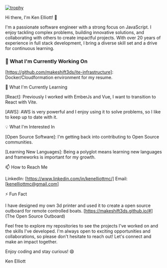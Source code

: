 [![trophy](https://github-profile-trophy.vercel.app/?username=makeshift3ds)](https://github.com/makeshift3ds/github-profile-trophy)

Hi there, I'm Ken Elliott! 👋

I'm a passionate software engineer with a strong focus on JavaScript. I enjoy tackling complex problems, building innovative solutions, and collaborating with others to create impactful projects. With over 20 years of experience in full stack development, I bring a diverse skill set and a drive for continuous learning.


### 🔭 What I'm Currently Working On
[https://github.com/makeshift3ds/ite-infrastructure]: Docker/Cloudformation environment for my resume.


🌱 What I'm Currently Learning

[React]: Previously I worked with EmberJs and Vue, I want to transition to React with Vite.

[AWS]: AWS is very powerful and I enjoy using it to solve problems, so I like to keep up to date with it.


💡 What I'm Interested In

[Open Source Software]: I'm getting back into contributing to Open Source communities.

[Learning New Languages]: Being a polyglot means learning new languages and frameworks is important for my growth.


📫 How to Reach Me

LinkedIn: [https://www.linkedin.com/in/kenelliottmc/]
Email: [kenelliottmc@gmail.com]


⚡ Fun Fact

I have designed my own 3d printer and used it to create a open source outboard for remote controlled boats. [https://makeshift3ds.github.io/#] (The Open Source Outboard)

Feel free to explore my repositories to see the projects I've worked on and the skills I've developed. I'm always open to exciting opportunities and collaborations, so please don't hesitate to reach out! Let's connect and make an impact together.

Enjoy coding and stay curious! 😄

Ken Elliott